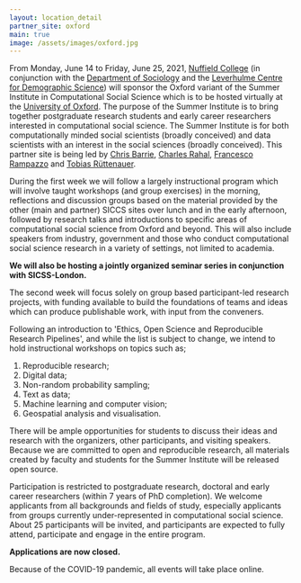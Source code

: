 ```yaml
---
layout: location_detail
partner_site: oxford
main: true
image: /assets/images/oxford.jpg
---
```


From Monday, June 14 to Friday, June 25, 2021, [Nuffield College](https://www.nuffield.ox.ac.uk/) (in conjunction with the [Department of Sociology](https://www.sociology.ox.ac.uk/) and the [Leverhulme Centre for Demographic Science](https://www.demographicscience.ox.ac.uk/)) will sponsor the Oxford variant of the Summer Institute in Computational Social Science which is to be hosted virtually at the [University of Oxford](https://www.ox.ac.uk/). The purpose of the Summer Institute is to bring together postgraduate research students and early career researchers interested in computational social science. The Summer Institute is for both computationally minded social scientists (broadly conceived) and data scientists with an interest in the social sciences (broadly conceived). This partner site is being led by [Chris Barrie](https://cjbarrie.xyz/), [Charles Rahal](https://crahal.github.io/), [Francesco Rampazzo](https://francescorampazzo.com/) and [Tobias Rüttenauer](https://ruettenauer.github.io/).

During the first week we will follow a largely instructional program which will involve taught workshops (and group exercises) in the morning, reflections and discussion groups based on the material provided by the other (main and partner) SICCS sites over lunch and in the early afternoon, followed by research talks and introductions to specific areas of computational social science from Oxford and beyond. This will also include speakers from industry, government and those who conduct computational social science research in a variety of settings, not limited to academia.

**We will also be hosting a jointly organized seminar series in conjunction with SICSS-London.**

The second week will focus solely on group based participant-led research projects, with funding available to build the foundations of teams and ideas which can produce publishable work, with input from the conveners. 

Following an introduction to 'Ethics, Open Science and Reproducible Research Pipelines', and while the list is subject to change, we intend to hold instructional workshops on topics such as;

1. Reproducible research;
2. Digital data;
3. Non-random probability sampling;
4. Text as data;
5. Machine learning and computer vision;
6. Geospatial analysis and visualisation.

There will be ample opportunities for students to discuss their ideas and research with the organizers, other participants, and visiting speakers. Because we are committed to open and reproducible research, all materials created by faculty and students for the Summer Institute will be released open source.

Participation is restricted to postgraduate research, doctoral and early career researchers (within 7 years of PhD completion). We welcome applicants from all backgrounds and fields of study, especially applicants from groups currently under-represented in computational social science. About 25 participants will be invited, and participants are expected to fully attend, participate and engage in the entire program.

**Applications are now closed.**

Because of the COVID-19 pandemic, all events will take place online.
